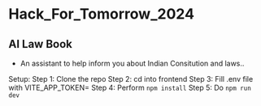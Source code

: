 # Hack_For_Tomorrow_2024

## AI Law Book
- An assistant to help inform you about Indian Consitution and laws..

Setup:
Step 1: Clone the repo
Step 2: cd into frontend
Step 3: Fill .env file with VITE_APP_TOKEN=<Your Access Token of LangFlow>
Step 4: Perform `npm install`
Step 5: Do `npm run dev`
